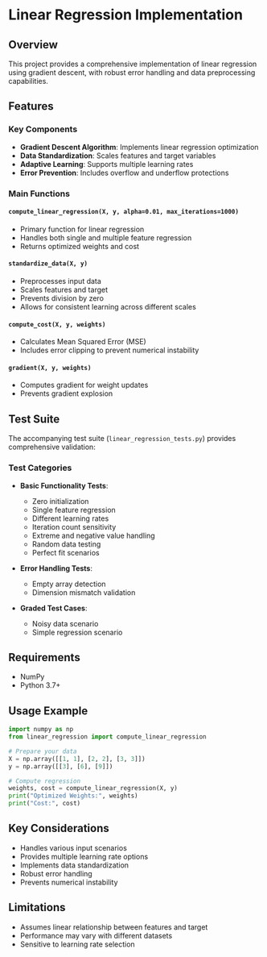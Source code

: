 # Linear Regression Implementation

## Overview

This project provides a comprehensive implementation of linear regression using gradient descent, with robust error handling and data preprocessing capabilities.

## Features

### Key Components
- **Gradient Descent Algorithm**: Implements linear regression optimization
- **Data Standardization**: Scales features and target variables
- **Adaptive Learning**: Supports multiple learning rates
- **Error Prevention**: Includes overflow and underflow protections

### Main Functions

#### `compute_linear_regression(X, y, alpha=0.01, max_iterations=1000)`
- Primary function for linear regression
- Handles both single and multiple feature regression
- Returns optimized weights and cost

#### `standardize_data(X, y)`
- Preprocesses input data
- Scales features and target
- Prevents division by zero
- Allows for consistent learning across different scales

#### `compute_cost(X, y, weights)`
- Calculates Mean Squared Error (MSE)
- Includes error clipping to prevent numerical instability

#### `gradient(X, y, weights)`
- Computes gradient for weight updates
- Prevents gradient explosion

## Test Suite

The accompanying test suite (`linear_regression_tests.py`) provides comprehensive validation:

### Test Categories
- **Basic Functionality Tests**:
  - Zero initialization
  - Single feature regression
  - Different learning rates
  - Iteration count sensitivity
  - Extreme and negative value handling
  - Random data testing
  - Perfect fit scenarios

- **Error Handling Tests**:
  - Empty array detection
  - Dimension mismatch validation

- **Graded Test Cases**:
  - Noisy data scenario
  - Simple regression scenario

## Requirements
- NumPy
- Python 3.7+

## Usage Example

```python
import numpy as np
from linear_regression import compute_linear_regression

# Prepare your data
X = np.array([[1, 1], [2, 2], [3, 3]])
y = np.array([[3], [6], [9]])

# Compute regression
weights, cost = compute_linear_regression(X, y)
print("Optimized Weights:", weights)
print("Cost:", cost)
```

## Key Considerations
- Handles various input scenarios
- Provides multiple learning rate options
- Implements data standardization
- Robust error handling
- Prevents numerical instability

## Limitations
- Assumes linear relationship between features and target
- Performance may vary with different datasets
- Sensitive to learning rate selection

